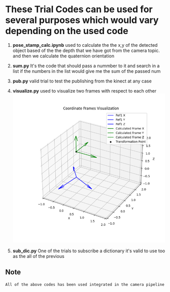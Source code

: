 # These Trial Codes can be used for several purposes which would vary depending on the used code 

1. **pose_stamp_calc.ipynb**
used to calculate the the x,y of the detected object based of the the depth that we have got from the 
camera topic. and then we calculate the quaternion orientation

2. **sum.py**
It's the code that should pass a nummber to it and search in a list if the numbers in 
the list would give me the sum of the passed num 

3. **pub.py**
valid trial to test the publishing from the kinect at any case 

4. **visualize.py**
used to visualize two frames with respect to each other 
![Alt text](./Figure_1.png)

5. **sub_dic.py**
One of the trials to subscribe a dictionary it's valid to use too as the all of the previous

## Note 
```bash
All of the above codes has been used integrated in the camera pipeline
```
